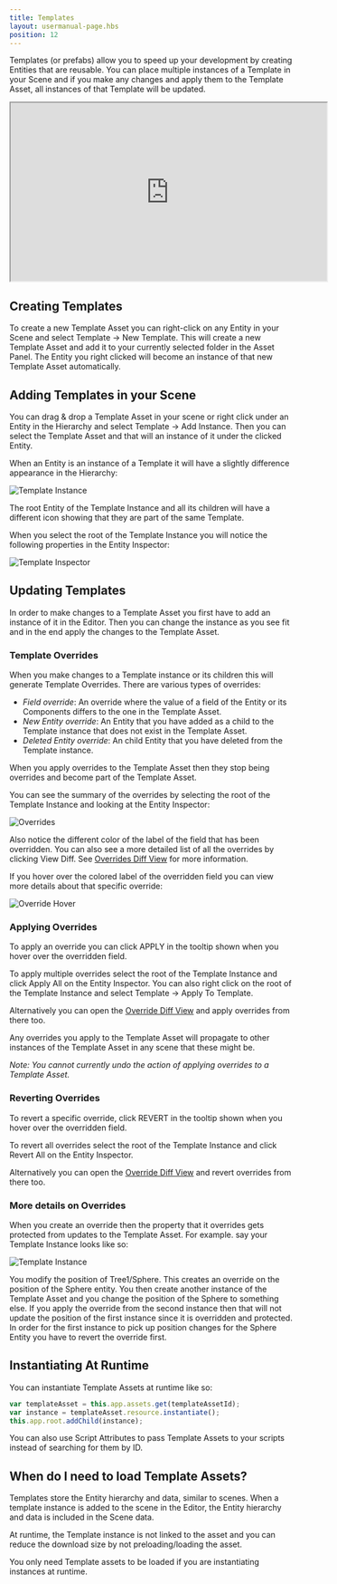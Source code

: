 ```yaml
---
title: Templates
layout: usermanual-page.hbs
position: 12
---
```


Templates (or prefabs) allow you to speed up your development by creating Entities that are reusable. You can place multiple instances of a Template in your Scene and if you make any changes and apply them to the Template Asset, all instances of that Template will be updated.

<iframe loading="lazy" width="560" height="315" src="https://www.youtube.com/embed/2HV8Ib6wYRc" title="Templates Overview" allowfullscreen></iframe>

## Creating Templates

To create a new Template Asset you can right-click on any Entity in your Scene and select Template &rarr; New Template. This will create a new Template Asset and add it to your currently selected folder in the Asset Panel. The Entity you right clicked will become an instance of that new Template Asset automatically.

## Adding Templates in your Scene

You can drag & drop a Template Asset in your scene or right click under an Entity in the Hierarchy and select Template &rarr; Add Instance. Then you can select the Template Asset and that will an instance of it under the clicked Entity.

When an Entity is an instance of a Template it will have a slightly difference appearance in the Hierarchy:

![Template Instance][1]

The root Entity of the Template Instance and all its children will have a different icon showing that they are part of the same Template.

When you select the root of the Template Instance you will notice the following properties in the Entity Inspector:

![Template Inspector][2]

## Updating Templates

In order to make changes to a Template Asset you first have to add an instance of it in the Editor. Then you can change the instance as you see fit and in the end apply the changes to the Template Asset.

### Template Overrides

When you make changes to a Template instance or its children this will generate Template Overrides. There are various types of overrides:
* *Field override*: An override where the value of a field of the Entity or its Components differs to the one in the Template Asset.
* *New Entity override*: An Entity that you have added as a child to the Template instance that does not exist in the Template Asset.
* *Deleted Entity override*: An child Entity that you have deleted from the Template instance.

When you apply overrides to the Template Asset then they stop being overrides and become part of the Template Asset.

You can see the summary of the overrides by selecting the root of the Template Instance and looking at the Entity Inspector:

![Overrides][3]

Also notice the different color of the label of the field that has been overridden. You can also see a more detailed list of all the overrides by clicking View Diff. See [Overrides Diff View][4] for more information.

If you hover over the colored label of the overridden field you can view more details about that specific override:

![Override Hover][5]

### Applying Overrides

To apply an override you can click APPLY in the tooltip shown when you hover over the overridden field. 

To apply multiple overrides select the root of the Template Instance and click Apply All on the Entity Inspector. You can also right click on the root of the Template Instance and select Template &rarr; Apply To Template.

Alternatively you can open the [Override Diff View][4] and apply overrides from there too.

Any overrides you apply to the Template Asset will propagate to other instances of the Template Asset in any scene that these might be.

*Note: You cannot currently undo the action of applying overrides to a Template Asset.*

### Reverting Overrides

To revert a specific override, click REVERT in the tooltip shown when you hover over the overridden field.

To revert all overrides select the root of the Template Instance and click Revert All on the Entity Inspector.

Alternatively you can open the [Override Diff View][4] and revert overrides from there too.

### More details on Overrides

When you create an override then the property that it overrides gets protected from updates to the Template Asset. For example. say your Template Instance looks like so:

![Template Instance][1]

You modify the position of Tree1/Sphere. This creates an override on the position of the Sphere entity. You then create another instance of the Template Asset and you change the position of the Sphere to something else. If you apply the override from the second instance then that will not update the position of the first instance since it is overridden and protected. In order for the first instance to pick up position changes for the Sphere Entity you have to revert the override first.

## Instantiating At Runtime

You can instantiate Template Assets at runtime like so:

```javascript
var templateAsset = this.app.assets.get(templateAssetId);
var instance = templateAsset.resource.instantiate();
this.app.root.addChild(instance);
```

You can also use Script Attributes to pass Template Assets to your scripts instead of searching for them by ID.

## When do I need to load Template Assets? 

Templates store the Entity hierarchy and data, similar to scenes. When a template instance is added to the scene in the Editor, the Entity hierarchy and data is included in the Scene data. 

At runtime, the Template instance is not linked to the asset and you can reduce the download size by not preloading/loading the asset.

You only need Template assets to be loaded if you are instantiating instances at runtime.

[1]: /images/user-manual/templates/hierarchy.png
[2]: /images/user-manual/templates/inspector.png
[3]: /images/user-manual/templates/override.png
[4]: /user-manual/templates/diff
[5]: /images/user-manual/templates/override-hover.png

